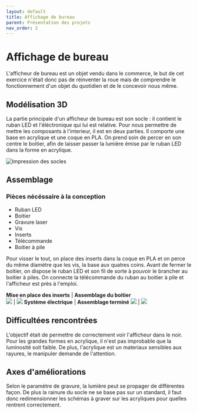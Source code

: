 ```yaml
---
layout: default
title: Affichage de bureau
parent: Présentation des projets
nav_order: 2
---
```


# Affichage de bureau

L'afficheur de bureau est un objet vendu dans le commerce, le but de cet exercice n'était donc pas de réinventer la roue mais de comprendre le fonctionnement d'un objet du quotidien et de le concevoir nous même.

## Modélisation 3D

La partie principale d'un afficheur de bureau est son socle : il contient le ruban LED et l'éléctronique qui lui est relative. Pour nous permettre de mettre les composants à l'interieur, il est en deux parties. Il comporte une base en acrylique et une coque en PLA. On prend soin de percer en son centre le boitier, afin de laisser passer la lumière émise par le ruban LED dans la forme en acrylique.

![](/assets/Kylian/impression.png "Impression des socles")

## Assemblage
### Pièces nécéssaire à la conception
- Ruban LED
- Boitier
- Gravure laser
- Vis
- Inserts
- Télécommande
- Boitier à pile

Pour visser le tout, on place des inserts dans la coque en PLA et on perce du même diamètre que les vis, la base aux quatres coins. Avant de fermer le boitier, on dispose le ruban LED et son fil de sorte à pouvoir le brancher au boitier à piles. On connecte la télécommande du ruban au boitier à pile et l'afficheur est près à l'emploi.

**Mise en place des inserts**                     | **Assemblage du boitier**  
![](/assets/Kylian/insert_assemblage1.png)        |  ![](/assets/Kylian/boitier_assemblage2.png)
**Système électrique**                            | **Assemblage terminé**
![](/assets/Kylian/schema-elec_assemblage0.png)   |  ![](/assets/Kylian/boitier_assemblage3.png)

## Difficultées rencontrées
L'objectif était de permettre de correctement voir l'afficheur dans le noir. Pour les grandes formes en acrylique, il n'est pas improbable que la luminosité soit faible. De plus, l'acrylique est un materiaux sensibles aux rayures, le manipuler demande de l'attention.

## Axes d'améliorations
Selon le paramètre de gravure, la lumière peut se propager de différentes façon. De plus la rainure du socle ne se base pas sur un standard, il faut donc redimensionner les schémas à graver sur les acryliques pour quelles rentrent correctement.




